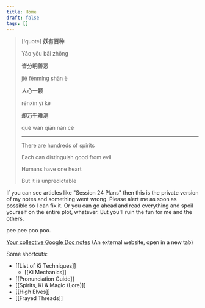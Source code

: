 ```yaml
---
title: Home
draft: false
tags: []
---
```

> [!quote] 
>**妖有百种**
>
>Yāo yǒu bǎi zhǒng
>
>**皆分明善恶**
>
>jiē fēnmíng shàn è
>
>**人心一颗**
>
>rénxīn yī kē
>
>**却万千难测**
>
>què wàn qiān nán cè
>- - -
>There are hundreds of spirits
> 
>Each can distinguish good from evil
> 
>Humans have one heart
>
>But it is unpredictable

If you can see articles like "Session 24 Plans" then this is the private version of my notes and something went wrong. Please alert me as soon as possible so I can fix it. Or you can go ahead and read everything and spoil yourself on the entire plot, whatever. But you'll ruin the fun for me and the others.

pee pee poo poo.

[Your collective Google Doc notes](https://docs.google.com/document/d/1nN9gfH4UaYdG1C9vrXNDUfEDHCNotvbNbWUefRiTjwc/edit) (An external website, open in a new tab)

Some shortcuts:
- [[List of Ki Techniques]]
	- [[Ki Mechanics]]
- [[Pronunciation Guide]]
- [[Spirits, Ki & Magic (Lore)]]
- [[High Elves]]
- [[Frayed Threads]]